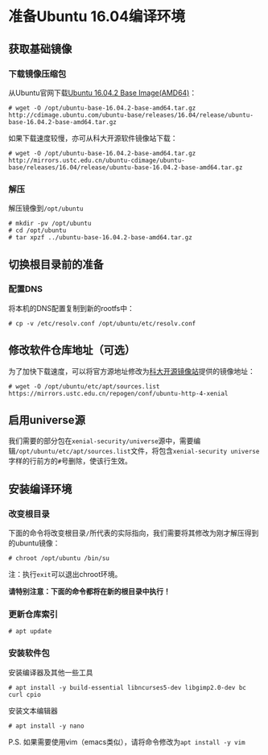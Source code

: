 # 准备Ubuntu 16.04编译环境

## 获取基础镜像

### 下载镜像压缩包

从Ubuntu官网下载[Ubuntu 16.04.2 Base Image(AMD64)](http://cdimage.ubuntu.com/ubuntu-base/releases/16.04/release/ubuntu-base-16.04.2-base-amd64.tar.gz)：

```
# wget -O /opt/ubuntu-base-16.04.2-base-amd64.tar.gz http://cdimage.ubuntu.com/ubuntu-base/releases/16.04/release/ubuntu-base-16.04.2-base-amd64.tar.gz
```

如果下载速度较慢，亦可从科大开源软件镜像站下载：

```
# wget -O /opt/ubuntu-base-16.04.2-base-amd64.tar.gz http://mirrors.ustc.edu.cn/ubuntu-cdimage/ubuntu-base/releases/16.04/release/ubuntu-base-16.04.2-base-amd64.tar.gz
```

### 解压

解压镜像到`/opt/ubuntu`

```
# mkdir -pv /opt/ubuntu
# cd /opt/ubuntu
# tar xpzf ../ubuntu-base-16.04.2-base-amd64.tar.gz
```

## 切换根目录前的准备

### 配置DNS

将本机的DNS配置复制到新的rootfs中：

```
# cp -v /etc/resolv.conf /opt/ubuntu/etc/resolv.conf
```

## 修改软件仓库地址（可选）

为了加快下载速度，可以将官方源地址修改为[科大开源镜像站](https://mirrors.ustc.edu.cn)提供的镜像地址：

```
# wget -O /opt/ubuntu/etc/apt/sources.list https://mirrors.ustc.edu.cn/repogen/conf/ubuntu-http-4-xenial
```

## 启用universe源

我们需要的部分包在`xenial-security/universe`源中，需要编辑`/opt/ubuntu/etc/apt/sources.list`文件，将包含`xenial-security universe`字样的行前方的`#`号删除，使该行生效。

## 安装编译环境

### 改变根目录

下面的命令将改变根目录`/`所代表的实际指向，我们需要将其修改为刚才解压得到的ubuntu镜像：

```
# chroot /opt/ubuntu /bin/su
```

注：执行`exit`可以退出chroot环境。

**请特别注意：下面的命令都将在新的根目录中执行！**

### 更新仓库索引

```
# apt update
```

### 安装软件包

安装编译器及其他一些工具

```
# apt install -y build-essential libncurses5-dev libgimp2.0-dev bc curl cpio
```

安装文本编辑器

```
# apt install -y nano
```

P.S. 如果需要使用vim（emacs类似），请将命令修改为`apt install -y vim`
